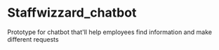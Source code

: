# Staffwizzard_chatbot
Prototype for chatbot that'll help employees find information and make different requests
